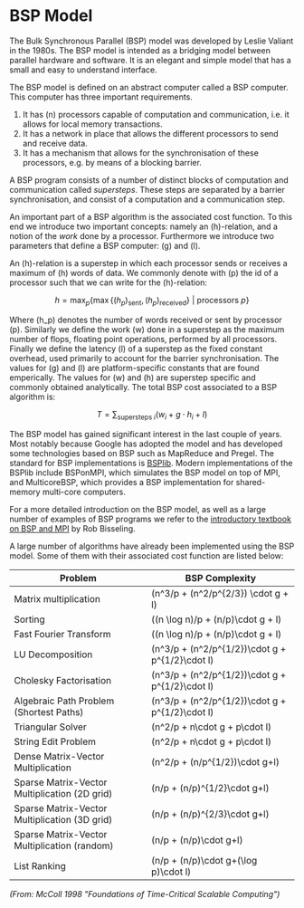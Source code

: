 # BSP Model

The Bulk Synchronous Parallel (BSP) model was developed by Leslie Valiant in the 1980s. The BSP model is intended as a bridging model between parallel hardware and software. It is an elegant and simple model that has a small and easy to understand interface.

The BSP model is defined on an abstract computer called a BSP computer. This computer has three important requirements.

1. It has \(n\) processors capable of computation and communication, i.e. it allows for local memory transactions.
2. It has a network in place that allows the different processors to send and receive data.
3. It has a mechanism that allows for the synchronisation of these processors, e.g. by means of a blocking barrier.

A BSP program consists of a number of distinct blocks of computation and communication called *supersteps*. These steps are separated by a barrier synchronisation, and consist of a computation and a communication step.

An important part of a BSP algorithm is the associated cost function. To this end we introduce two important concepts: namely an \(h\)-relation, and a notion of the *work* done by a processor. Furthermore we introduce two parameters that define a BSP computer: \(g\) and \(l\).

An \(h\)-relation is a superstep in which each processor sends or receives a maximum of \(h\) words of data. We commonly denote with \(p\) the id of a processor such that we can write for the \(h\)-relation:

$$h = \max_p \left\{ \max \{ (h_p)_\text{sent}, (h_p)_\text{received} \}~|~\text{processors } p \right\}$$

Where \(h_p\) denotes the number of words received or sent by processor \(p\). Similarly we define the work \(w\) done in a superstep as the maximum number of flops, floating point operations, performed by all processors. Finally we define the latency \(l\) of a superstep as the fixed constant overhead, used primarily to account for the barrier synchronisation. The values for \(g\) and \(l\) are platform-specific constants that are found emperically. The values for \(w\) and \(h\) are superstep specific and commonly obtained analytically. The total BSP cost associated to a BSP algorithm is:

$$T = \sum_{\text{supersteps } i} (w_i + g \cdot h_i + l)$$

The BSP model has gained significant interest in the last couple of years. Most notably because Google has adopted the model and has developed some technologies based on BSP such as MapReduce and Pregel. The standard for BSP implementations is [BSPlib](http://www.bsp-worldwide.org/). Modern implementations of the BSPlib include BSPonMPI, which simulates the BSP model on top of MPI, and MulticoreBSP, which provides a BSP implementation for shared-memory multi-core computers.

For a more detailed introduction on the BSP model, as well as a large number of examples of BSP programs we refer to the [introductory textbook on BSP and MPI](http://ukcatalogue.oup.com/product/9780198529392.do) by Rob Bisseling.

A large number of algorithms have already been implemented using the BSP model. Some of them with their associated cost function are listed below:

| Problem                                       | BSP Complexity |
|-----------------------------------------------| ------------------------------------------|
| Matrix multiplication                         | \(n^3/p + (n^2/p^{2/3}) \cdot g + l\) |
| Sorting                                       | \((n \log n)/p + (n/p)\cdot g + l\) |
| Fast Fourier Transform                        | \((n \log n)/p + (n/p)\cdot g + l\) |
| LU Decomposition                              | \(n^3/p + (n^2/p^{1/2})\cdot g + p^{1/2}\cdot l\) |
| Cholesky Factorisation                        | \(n^3/p + (n^2/p^{1/2})\cdot g + p^{1/2}\cdot l\) |
| Algebraic Path Problem (Shortest Paths)       | \(n^3/p + (n^2/p^{1/2})\cdot g + p^{1/2}\cdot l\) |
| Triangular Solver                             | \(n^2/p + n\cdot g + p\cdot l\) |
| String Edit Problem                           | \(n^2/p + n\cdot g + p\cdot l\) |
| Dense Matrix-Vector Multiplication            | \(n^2/p + (n/p^{1/2})\cdot g+l\) |
| Sparse Matrix-Vector Multiplication (2D grid) | \(n/p + (n/p)^{1/2}\cdot g+l\) |
| Sparse Matrix-Vector Multiplication (3D grid) | \(n/p + (n/p)^{2/3}\cdot g+l\) |
| Sparse Matrix-Vector Multiplication (random)  | \(n/p + (n/p)\cdot g+l\) |
| List Ranking                                  | \(n/p + (n/p)\cdot g+(\log p)\cdot l\) |

*(From: McColl 1998 "Foundations of Time-Critical Scalable Computing")*
